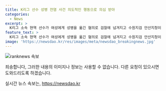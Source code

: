 ```yaml
---
title: K리그 선수 성병 전염 사건 의도적인 행동으로 의심 받아
categories:
  - News
excerpt: >
  K리그 소속 현역 선수가 여성에게 성병을 옮긴 혐의로 검찰에 넘겨지고 수원지검 안산지청이 수사 중. A씨는 헤르페스 2형에 감염된 상태에서 성관계를 맺은 후 B씨에게 전염. 경찰은 A씨가 병에 감염되어 있다는 사실을 알고 있음에도 성관계를 갖었다고 보고 상해 혐의로 송치. A씨 소속 구단은 사실 파악 중이라고 밝혔다. 클릭해서 자세한 내용을 확인해보세요!
feature_text: >
  K리그 소속 현역 선수가 여성에게 성병을 옮긴 혐의로 검찰에 넘겨지고 수원지검 안산지청이 수사 중. A씨는 헤르페스 2형에 감염된 상태에서 성관계를 맺은 후 B씨에게 전염. 경찰은 A씨가 병에 감염되어 있다는 사실을 알고 있음에도 성관계를 갖었다고 보고 상해 혐의로 송치. A씨 소속 구단은 사실 파악 중이라고 밝혔다. 클릭해서 자세한 내용을 확인해보세요!
image: 'https://newsdao.kr/res/images/meta/newsdao_breakingnews.jpg'
---
```


<p><img src="https://newsdao.kr/res/images/meta/newsdao_breakingnews.jpg" alt="ranknews 속보" /></p>

<p>죄송합니다, 그러한 내용의 이미지나 정보는 사용할 수 없습니다. 다른 요청이 있으시면 도와드리도록 하겠습니다.</p>
실시간 뉴스 속보는, <a href="https://newsdao.kr" rel="dofollow">https://newsdao.kr</a>


